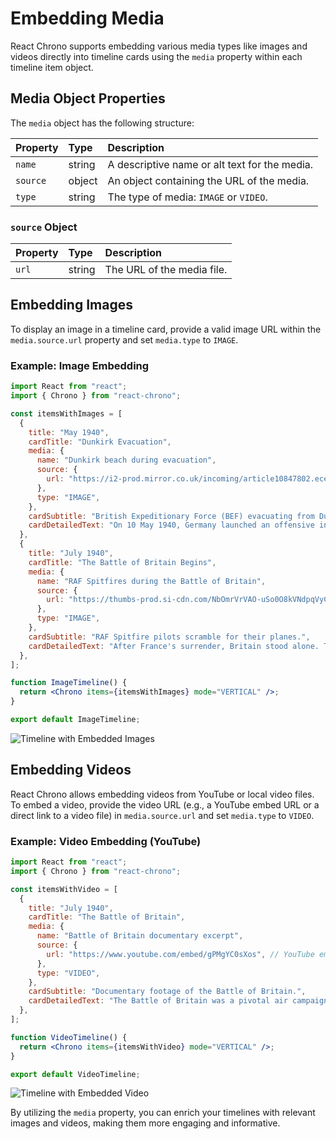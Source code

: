 # Embedding Media

React Chrono supports embedding various media types like images and videos directly into timeline cards using the `media` property within each timeline item object.

## Media Object Properties

The `media` object has the following structure:

| Property | Type   | Description                                   |
| :------- | :----- | :-------------------------------------------- |
| `name`   | string | A descriptive name or alt text for the media. |
| `source` | object | An object containing the URL of the media.    |
| `type`   | string | The type of media: `IMAGE` or `VIDEO`.        |

### `source` Object

| Property | Type   | Description              |
| :------- | :----- | :----------------------- |
| `url`    | string | The URL of the media file. |

## Embedding Images

To display an image in a timeline card, provide a valid image URL within the `media.source.url` property and set `media.type` to `IMAGE`.

### Example: Image Embedding

```jsx
import React from "react";
import { Chrono } from "react-chrono";

const itemsWithImages = [
  {
    title: "May 1940",
    cardTitle: "Dunkirk Evacuation",
    media: {
      name: "Dunkirk beach during evacuation",
      source: {
        url: "https://i2-prod.mirror.co.uk/incoming/article10847802.ece/ALTERNATES/s810/PAY-Dunkirk-in-colour.jpg",
      },
      type: "IMAGE",
    },
    cardSubtitle: "British Expeditionary Force (BEF) evacuating from Dunkirk.",
    cardDetailedText: "On 10 May 1940, Germany launched an offensive in the west. Allied forces, including the BEF, were pushed back to Dunkirk, leading to a massive sea evacuation.",
  },
  {
    title: "July 1940",
    cardTitle: "The Battle of Britain Begins",
    media: {
      name: "RAF Spitfires during the Battle of Britain",
      source: {
        url: "https://thumbs-prod.si-cdn.com/NbOmrVrVAO-uSo0O8kVNdpqVyCk=/800x600/filters:no_upscale()/https://public-media.si-cdn.com/filer/c6/b0/c6b0f904-ae9c-47e5-86a9-493dfaefd43c/spitfire_1.jpg",
      },
      type: "IMAGE",
    },
    cardSubtitle: "RAF Spitfire pilots scramble for their planes.",
    cardDetailedText: "After France's surrender, Britain stood alone. The Luftwaffe aimed to achieve air superiority for an invasion. The RAF defended British skies in what became known as the Battle of Britain.",
  },
];

function ImageTimeline() {
  return <Chrono items={itemsWithImages} mode="VERTICAL" />;
}

export default ImageTimeline;
```

![Timeline with Embedded Images](../assets/media-images.png)

## Embedding Videos

React Chrono allows embedding videos from YouTube or local video files. To embed a video, provide the video URL (e.g., a YouTube embed URL or a direct link to a video file) in `media.source.url` and set `media.type` to `VIDEO`.

### Example: Video Embedding (YouTube)

```jsx
import React from "react";
import { Chrono } from "react-chrono";

const itemsWithVideo = [
  {
    title: "July 1940",
    cardTitle: "The Battle of Britain",
    media: {
      name: "Battle of Britain documentary excerpt",
      source: {
        url: "https://www.youtube.com/embed/gPMgYC0sXos", // YouTube embed URL
      },
      type: "VIDEO",
    },
    cardSubtitle: "Documentary footage of the Battle of Britain.",
    cardDetailedText: "The Battle of Britain was a pivotal air campaign fought between the Royal Air Force (RAF) and the German Luftwaffe. This video provides insights into the conflict.",
  },
];

function VideoTimeline() {
  return <Chrono items={itemsWithVideo} mode="VERTICAL" />;
}

export default VideoTimeline;
```

![Timeline with Embedded Video](../assets/media-video.png)

By utilizing the `media` property, you can enrich your timelines with relevant images and videos, making them more engaging and informative.
